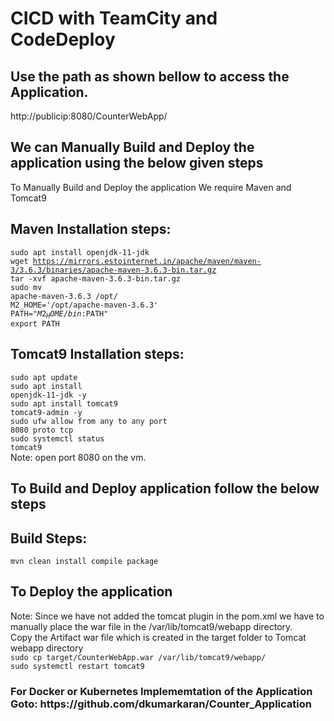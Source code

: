 <h1><b>CICD with TeamCity and CodeDeploy</b></h1>

<h2>Use the path as shown bellow to access the Application.</h2>

http://publicip:8080/CounterWebApp/</br>

<h2>We can Manually Build and Deploy the application using the below given steps</h2>

To Manually Build and Deploy the application We require Maven and Tomcat9
  
<h2>  Maven Installation steps:</h2>

<code>sudo apt install openjdk-11-jdk</code><br>
<code>wget https://mirrors.estointernet.in/apache/maven/maven-3/3.6.3/binaries/apache-maven-3.6.3-bin.tar.gz</code><br>
<code>tar -xvf apache-maven-3.6.3-bin.tar.gz</code><br>
<code>sudo mv apache-maven-3.6.3 /opt/</code><br>
<code>M2_HOME='/opt/apache-maven-3.6.3'</code><br>
<code>PATH="$M2_HOME/bin:$PATH"</code><br>
<code>export PATH</code><br>

<h2>Tomcat9 Installation steps:</h2>
  
<code>sudo apt update</code></br>
<code>sudo apt install openjdk-11-jdk -y</code></br>
<code>sudo apt install tomcat9 tomcat9-admin -y</code></br>
<code>sudo ufw allow from any to any port 8080 proto tcp</code></br>
<code>sudo systemctl status tomcat9</code></br>
Note: open port 8080 on the vm.</br>
<h2> To Build and Deploy application follow the below steps</h2>
<h2> Build Steps:</h2>
<code>mvn clean install compile package</code></br>
<h2> To Deploy the application</h2>
Note: Since we have not added the tomcat plugin in the pom.xml we have to manually place the war file in the /var/lib/tomcat9/webapp directory.</br>
Copy the Artifact war file which is created in the target folder to Tomcat webapp directory</br>
<code>sudo cp target/CounterWebApp.war /var/lib/tomcat9/webapp/</code></br>
<code>sudo systemctl restart tomcat9</code>


<h3>For Docker or Kubernetes Implememtation of the Application Goto: https://github.com/dkumarkaran/Counter_Application</h3>
